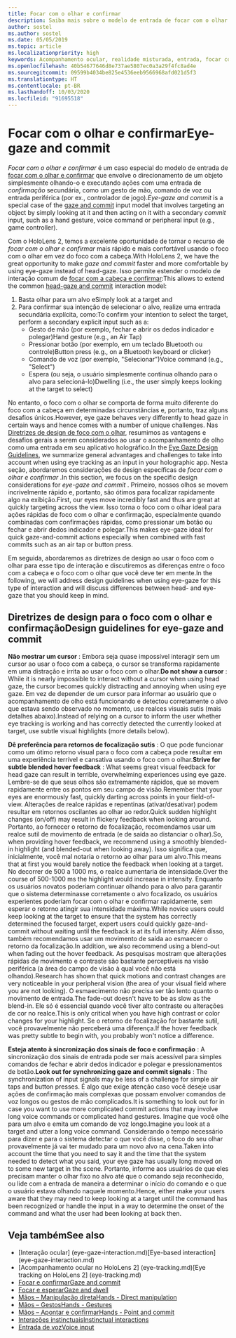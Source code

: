 ```yaml
---
title: Focar com o olhar e confirmar
description: Saiba mais sobre o modelo de entrada de focar com o olhar e confirmar, um tipo de focar e confirmar em que focar é olhar para um objeto.
author: sostel
ms.author: sostel
ms.date: 05/05/2019
ms.topic: article
ms.localizationpriority: high
keywords: Acompanhamento ocular, realidade misturada, entrada, focar com o olhar, focalização com os olhos, HoloLens 2, seleção ocular
ms.openlocfilehash: 40b54677646d8e737ae5807ec0a3a29f4fc8ad4e
ms.sourcegitcommit: 09599b4034be825e4536eeb9566968afd021d5f3
ms.translationtype: HT
ms.contentlocale: pt-BR
ms.lasthandoff: 10/03/2020
ms.locfileid: "91695518"
---
```

# <a name="eye-gaze-and-commit"></a><span data-ttu-id="b1670-104">Focar com o olhar e confirmar</span><span class="sxs-lookup"><span data-stu-id="b1670-104">Eye-gaze and commit</span></span>
<span data-ttu-id="b1670-105">_Focar com o olhar e confirmar_ é um caso especial do modelo de entrada de [focar com o olhar e confirmar](gaze-and-commit.md) que envolve o direcionamento de um objeto simplesmente olhando-o e executando ações com uma entrada de _confirmação_ secundária, como um gesto de mão, comando de voz ou entrada periférica (por ex., controlador de jogo).</span><span class="sxs-lookup"><span data-stu-id="b1670-105">_Eye-gaze and commit_ is a special case of the [gaze and commit](gaze-and-commit.md) input model that involves targeting an object by simply looking at it and then acting on it with a secondary _commit_ input, such as a hand gesture, voice command or peripheral input (e.g., game controller).</span></span> 

<span data-ttu-id="b1670-106">Com o HoloLens 2, temos a excelente oportunidade de tornar o recurso de _focar com o olhar e confirmar_ mais rápido e mais confortável usando o foco com o olhar em vez do foco com a cabeça.</span><span class="sxs-lookup"><span data-stu-id="b1670-106">With HoloLens 2, we have the great opportunity to make _gaze and commit_ faster and more comfortable by using eye-gaze instead of head-gaze.</span></span> <span data-ttu-id="b1670-107">Isso permite estender o modelo de interação comum de [focar com a cabeça e confirmar](gaze-and-commit.md):</span><span class="sxs-lookup"><span data-stu-id="b1670-107">This allows to extend the common [head-gaze and commit](gaze-and-commit.md) interaction model:</span></span> 
1. <span data-ttu-id="b1670-108">Basta olhar para um alvo e</span><span class="sxs-lookup"><span data-stu-id="b1670-108">Simply look at a target and</span></span> 
2. <span data-ttu-id="b1670-109">Para confirmar sua intenção de selecionar o alvo, realize uma entrada secundária explícita, como:</span><span class="sxs-lookup"><span data-stu-id="b1670-109">To confirm your intention to select the target, perform a secondary explicit input such as a:</span></span>  
   - <span data-ttu-id="b1670-110">Gesto de mão (por exemplo, fechar e abrir os dedos indicador e polegar)</span><span class="sxs-lookup"><span data-stu-id="b1670-110">Hand gesture (e.g., an Air Tap)</span></span>
   - <span data-ttu-id="b1670-111">Pressionar botão (por exemplo, em um teclado Bluetooth ou controle)</span><span class="sxs-lookup"><span data-stu-id="b1670-111">Button press (e.g., on a Bluetooth keyboard or clicker)</span></span>
   - <span data-ttu-id="b1670-112">Comando de voz (por exemplo, "Selecionar")</span><span class="sxs-lookup"><span data-stu-id="b1670-112">Voice command (e.g., "Select")</span></span>
   - <span data-ttu-id="b1670-113">Espera (ou seja, o usuário simplesmente continua olhando para o alvo para selecioná-lo)</span><span class="sxs-lookup"><span data-stu-id="b1670-113">Dwelling (i.e., the user simply keeps looking at the target to select)</span></span>

<span data-ttu-id="b1670-114">No entanto, o foco com o olhar se comporta de forma muito diferente do foco com a cabeça em determinadas circunstâncias e, portanto, traz alguns desafios únicos.</span><span class="sxs-lookup"><span data-stu-id="b1670-114">However, eye gaze behaves very differently to head gaze in certain ways and hence comes with a number of unique challenges.</span></span> <span data-ttu-id="b1670-115">Nas [Diretrizes de design de foco com o olhar](eye-tracking.md), resumimos as vantagens e desafios gerais a serem considerados ao usar o acompanhamento de olho como uma entrada em seu aplicativo holográfico.</span><span class="sxs-lookup"><span data-stu-id="b1670-115">In the [Eye Gaze Design Guidelines](eye-tracking.md), we summarize general advantages and challenges to take into account when using eye tracking as an input in your holographic app.</span></span> <span data-ttu-id="b1670-116">Nesta seção, abordaremos considerações de design específicas de _focar com o olhar e confirmar_ .</span><span class="sxs-lookup"><span data-stu-id="b1670-116">In this section, we focus on the specific design considerations for _eye-gaze and commit_ .</span></span>
<span data-ttu-id="b1670-117">Primeiro, nossos olhos se movem incrivelmente rápido e, portanto, são ótimos para focalizar rapidamente algo na exibição.</span><span class="sxs-lookup"><span data-stu-id="b1670-117">First, our eyes move incredibly fast and thus are great at quickly targeting across the view.</span></span> <span data-ttu-id="b1670-118">Isso torna o foco com o olhar ideal para ações rápidas de foco com o olhar e confirmação, especialmente quando combinadas com confirmações rápidas, como pressionar um botão ou fechar e abrir dedos indicador e polegar.</span><span class="sxs-lookup"><span data-stu-id="b1670-118">This makes eye-gaze ideal for quick gaze-and-commit actions especially when combined with fast commits such as an air tap or button press.</span></span>
   
<span data-ttu-id="b1670-119">Em seguida, abordaremos as diretrizes de design ao usar o foco com o olhar para esse tipo de interação e discutiremos as diferenças entre o foco com a cabeça e o foco com o olhar que você deve ter em mente.</span><span class="sxs-lookup"><span data-stu-id="b1670-119">In the following, we will address design guidelines when using eye-gaze for this type of interaction and will discuss differences between head- and eye-gaze that you should keep in mind.</span></span>

## <a name="design-guidelines-for-eye-gaze-and-commit"></a><span data-ttu-id="b1670-120">Diretrizes de design para o foco com o olhar e confirmação</span><span class="sxs-lookup"><span data-stu-id="b1670-120">Design guidelines for eye-gaze and commit</span></span>

<span data-ttu-id="b1670-121">**Não mostrar um cursor** : Embora seja quase impossível interagir sem um cursor ao usar o foco com a cabeça, o cursor se transforma rapidamente em uma distração e irrita ao usar o foco com o olhar.</span><span class="sxs-lookup"><span data-stu-id="b1670-121">**Do not show a cursor** : While it is nearly impossible to interact without a cursor when using head gaze, the cursor becomes quickly distracting and annoying when using eye gaze.</span></span> <span data-ttu-id="b1670-122">Em vez de depender de um cursor para informar ao usuário que o acompanhamento de olho está funcionando e detectou corretamente o alvo que estava sendo observado no momento, use realces visuais sutis (mais detalhes abaixo).</span><span class="sxs-lookup"><span data-stu-id="b1670-122">Instead of relying on a cursor to inform the user whether eye tracking is working and has correctly detected the currently looked at target, use subtle visual highlights (more details below).</span></span>

<span data-ttu-id="b1670-123">**Dê preferência para retornos de focalização sutis** : O que pode funcionar como um ótimo retorno visual para o foco com a cabeça pode resultar em uma experiência terrível e cansativa usando o foco com o olhar.</span><span class="sxs-lookup"><span data-stu-id="b1670-123">**Strive for subtle blended hover feedback** : What seems great visual feedback for head gaze can result in terrible, overwhelming experiences using eye gaze.</span></span> <span data-ttu-id="b1670-124">Lembre-se de que seus olhos são extremamente rápidos, que se movem rapidamente entre os pontos em seu campo de visão.</span><span class="sxs-lookup"><span data-stu-id="b1670-124">Remember that your eyes are enormously fast, quickly darting across points in your field-of-view.</span></span> <span data-ttu-id="b1670-125">Alterações de realce rápidas e repentinas (ativar/desativar) podem resultar em retornos oscilantes ao olhar ao redor.</span><span class="sxs-lookup"><span data-stu-id="b1670-125">Quick sudden highlight changes (on/off) may result in flickery feedback when looking around.</span></span> <span data-ttu-id="b1670-126">Portanto, ao fornecer o retorno de focalização, recomendamos usar um realce sutil de movimento de entrada (e de saída ao distanciar o olhar).</span><span class="sxs-lookup"><span data-stu-id="b1670-126">So, when providing hover feedback, we recommend using a smoothly blended-in highlight (and blended-out when looking away).</span></span> <span data-ttu-id="b1670-127">Isso significa que, inicialmente, você mal notaria o retorno ao olhar para um alvo.</span><span class="sxs-lookup"><span data-stu-id="b1670-127">This means that at first you would barely notice the feedback when looking at a target.</span></span> <span data-ttu-id="b1670-128">No decorrer de 500 a 1000 ms, o realce aumentaria de intensidade.</span><span class="sxs-lookup"><span data-stu-id="b1670-128">Over the course of 500-1000 ms the highlight would increase in intensity.</span></span> <span data-ttu-id="b1670-129">Enquanto os usuários novatos poderiam continuar olhando para o alvo para garantir que o sistema determinasse corretamente o alvo focalizado, os usuários experientes poderiam focar com o olhar e confirmar rapidamente, sem esperar o retorno atingir sua intensidade máxima.</span><span class="sxs-lookup"><span data-stu-id="b1670-129">While novice users could keep looking at the target to ensure that the system has correctly determined the focused target, expert users could quickly gaze-and-commit without waiting until the feedback is at its full intensity.</span></span> <span data-ttu-id="b1670-130">Além disso, também recomendamos usar um movimento de saída ao esmaecer o retorno da focalização.</span><span class="sxs-lookup"><span data-stu-id="b1670-130">In addition, we also recommend using a blend-out when fading out the hover feedback.</span></span> <span data-ttu-id="b1670-131">As pesquisas mostram que alterações rápidas de movimento e contraste são bastante perceptíveis na visão periférica (a área do campo de visão à qual você não está olhando).</span><span class="sxs-lookup"><span data-stu-id="b1670-131">Research has shown that quick motions and contrast changes are very noticeable in your peripheral vision (the area of your visual field where you are not looking).</span></span>
<span data-ttu-id="b1670-132">O esmaecimento não precisa ser tão lento quanto o movimento de entrada.</span><span class="sxs-lookup"><span data-stu-id="b1670-132">The fade-out doesn't have to be as slow as the blend-in.</span></span> <span data-ttu-id="b1670-133">Ele só é essencial quando você tiver alto contraste ou alterações de cor no realce.</span><span class="sxs-lookup"><span data-stu-id="b1670-133">This is only critical when you have high contrast or color changes for your highlight.</span></span> <span data-ttu-id="b1670-134">Se o retorno de focalização for bastante sutil, você provavelmente não perceberá uma diferença.</span><span class="sxs-lookup"><span data-stu-id="b1670-134">If the hover feedback was pretty subtle to begin with, you probably won't notice a difference.</span></span>

<span data-ttu-id="b1670-135">**Esteja atento à sincronização dos sinais de foco e confirmação** : A sincronização dos sinais de entrada pode ser mais acessível para simples comandos de fechar e abrir dedos indicador e polegar e pressionamentos de botão.</span><span class="sxs-lookup"><span data-stu-id="b1670-135">**Look out for synchronizing gaze and commit signals** : The synchronization of input signals may be less of a challenge for simple air taps and button presses.</span></span> <span data-ttu-id="b1670-136">É algo que exige atenção caso você deseje usar ações de confirmação mais complexas que possam envolver comandos de voz longos ou gestos de mão complicados.</span><span class="sxs-lookup"><span data-stu-id="b1670-136">It is something to look out for in case you want to use more complicated commit actions that may involve long voice commands or complicated hand gestures.</span></span> <span data-ttu-id="b1670-137">Imagine que você olhe para um alvo e emita um comando de voz longo.</span><span class="sxs-lookup"><span data-stu-id="b1670-137">Imagine you look at a target and utter a long voice command.</span></span> <span data-ttu-id="b1670-138">Considerando o tempo necessário para dizer e para o sistema detectar o que você disse, o foco do seu olhar provavelmente já vai ter mudado para um novo alvo na cena.</span><span class="sxs-lookup"><span data-stu-id="b1670-138">Taken into account the time that you need to say it and the time that the system needed to detect what you said, your eye gaze has usually long moved on to some new target in the scene.</span></span> <span data-ttu-id="b1670-139">Portanto, informe aos usuários de que eles precisam manter o olhar fixo no alvo até que o comando seja reconhecido, ou lide com a entrada de maneira a determinar o início do comando e o que o usuário estava olhando naquele momento.</span><span class="sxs-lookup"><span data-stu-id="b1670-139">Hence, either make your users aware that they may need to keep looking at a target until the command has been recognized or handle the input in a way to determine the onset of the command and what the user had been looking at back then.</span></span>

## <a name="see-also"></a><span data-ttu-id="b1670-140">Veja também</span><span class="sxs-lookup"><span data-stu-id="b1670-140">See also</span></span>
* <span data-ttu-id="b1670-141">[Interação ocular] (eye-gaze-interaction.md)</span><span class="sxs-lookup"><span data-stu-id="b1670-141">[Eye-based interaction] (eye-gaze-interaction.md)</span></span>
* <span data-ttu-id="b1670-142">[Acompanhamento ocular no HoloLens 2] (eye-tracking.md)</span><span class="sxs-lookup"><span data-stu-id="b1670-142">[Eye tracking on HoloLens 2] (eye-tracking.md)</span></span>
* [<span data-ttu-id="b1670-143">Focar e confirmar</span><span class="sxs-lookup"><span data-stu-id="b1670-143">Gaze and commit</span></span>](gaze-and-commit.md)
* [<span data-ttu-id="b1670-144">Focar e esperar</span><span class="sxs-lookup"><span data-stu-id="b1670-144">Gaze and dwell</span></span>](gaze-and-dwell.md)
* [<span data-ttu-id="b1670-145">Mãos – Manipulação direta</span><span class="sxs-lookup"><span data-stu-id="b1670-145">Hands - Direct manipulation</span></span>](direct-manipulation.md)
* [<span data-ttu-id="b1670-146">Mãos – Gestos</span><span class="sxs-lookup"><span data-stu-id="b1670-146">Hands - Gestures</span></span>](gaze-and-commit.md#composite-gestures)
* [<span data-ttu-id="b1670-147">Mãos – Apontar e confirmar</span><span class="sxs-lookup"><span data-stu-id="b1670-147">Hands - Point and commit</span></span>](point-and-commit.md)
* [<span data-ttu-id="b1670-148">Interações instinctuais</span><span class="sxs-lookup"><span data-stu-id="b1670-148">Instinctual interactions</span></span>](interaction-fundamentals.md)
* [<span data-ttu-id="b1670-149">Entrada de voz</span><span class="sxs-lookup"><span data-stu-id="b1670-149">Voice input</span></span>](voice-input.md)
